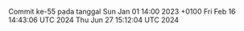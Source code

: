 Commit ke-55 pada tanggal Sun Jan 01 14:00 2023 +0100
Fri Feb 16 14:43:06 UTC 2024
Thu Jun 27 15:12:04 UTC 2024

